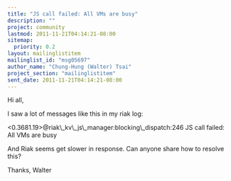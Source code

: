 ```yaml
---
title: "JS call failed: All VMs are busy"
description: ""
project: community
lastmod: 2011-11-21T04:14:21-08:00
sitemap:
  priority: 0.2
layout: mailinglistitem
mailinglist_id: "msg05697"
author_name: "Chung-Hung (Walter) Tsai"
project_section: "mailinglistitem"
sent_date: 2011-11-21T04:14:21-08:00
---
```



Hi all,

I saw a lot of messages like this in my riak log:

&lt;0.3681.19&gt;@riak\\_kv\\_js\\_manager:blocking\\_dispatch:246 JS call failed:
All VMs are busy

And Riak seems get slower in response.
Can anyone share how to resolve this?


Thanks,
Walter

